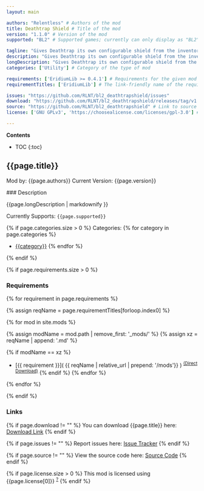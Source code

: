 ```yaml
---
layout: main

authors: "Relentless" # Authors of the mod
title: Deathtrap Shield # Title of the mod
version: "1.1.0" # Version of the mod
supported: "BL2" # Supported games; currently can only display as "BL2", "BL2 + TPS", or "TPS"

tagline: "Gives Deathtrap its own configurable shield from the inventory of Gaige." # A short description of the mod itself.
description: "Gives Deathtrap its own configurable shield from the inventory of Gaige." # This is set in order to keep the SEO proper
longDescription: "Gives Deathtrap its own configurable shield from the inventory of Gaige.\n\nFeatures:\n- Deathtrap can use its own shield and no longer shares the shield with Gaige\n- you can define which shield to use in the inventory\n- configurable hotkey\n\nNotes:\n- since this is often not the case with SDK mods: yes, this has multiplayer support\n- the default behaviour of the skill applies and the shield of Gaige will be shared when:\n  - you don't set a Deathtrap shield\n  - you equip the Deathtrap shield to Gaige\n- the Deathtrap shield will lose its status when:\n  - you set a new Deathtrap shield while already having one\n  - you equip the Deathtrap shield to Gaige\n  - you throw the Deathtrap shield on the ground\n  - another character that is not a Mechromancer puts it in their inventory\n- other useful information:\n  - this only works if you unlocked the `Sharing is Caring` skill\n  - you can only set one Deathtrap shield at a time\n  - you can't set a Deathtrap shield as trash or favorite (unset it first)\n  - the Deathtrap shield will have another color\n- the hotkey to set the Deathtrap shield can be modified in the modded keybinds\n- if you have a Deathtrap shield set, you won't be able to edit your save game in the SaveGame Editor unless you rejoin the game and remove the shield status, this can't be fixed\n\nEverything related to versions and their release notes can be found in the [changelog](https://github.com/RLNT/bl2_deathtrapshield/blob/main/CHANGELOG.md).\nIf you found a bug or you have a feature request, please use our issue tracker linked below.\nIn case you need support, please join our [Discord](https://discordapp.com/invite/Q3qxws6)." # Description of what the mod can do
categories: ['Utility'] # Category of the type of mod

requirements: ['EridiumLib >= 0.4.1'] # Requirements for the given mod
requirementTitles: ['EridiumLib'] # The link-friendly name of the requirements

issues: "https://github.com/RLNT/bl2_deathtrapshield/issues"
download: "https://github.com/RLNT/bl2_deathtrapshield/releases/tag/v1.1.0"
source: "https://github.com/RLNT/bl2_deathtrapshield" # Link to source code
license: ['GNU GPLv3', 'https://choosealicense.com/licenses/gpl-3.0'] # License name, link about the license from https://choosealicense.com/

---
```

**Contents**
* TOC
{:toc}

## {{page.title}}

Mod by: {{page.authors}}
Current Version: {{page.version}}

<p></p>
### Description

{{page.longDescription | markdownify }}

Currently Supports: `{{page.supported}}`

{% if page.categories.size > 0 %}
Categories:
{% for category in page.categories %}
  * [{{category}}](/types/{{category}})
{% endfor %}
<p></p>
{% endif %}

{% if page.requirements.size > 0 %}
### Requirements

{% for requirement in page.requirements %}

{% assign reqName = page.requirementTitles[forloop.index0] %}

{% for mod in site.mods %}

{% assign modName = mod.path | remove_first: '_mods/' %}
{% assign xz = reqName | append: '.md' %}

{% if modName == xz %}
* [{{ requirement }}]( {{ reqName | relative_url | prepend: '/mods'}} ) <sup>[(Direct Download)]({{mod.download}})</sup>
{% endif %}
{% endfor %}

{% endfor %}
<p></p>
{% endif %}

### Links

{% if page.download != "" %}
You can download {{page.title}} here: [Download Link]({{page.download}})
{% endif %}

{% if page.issues != "" %}
Report issues here: [Issue Tracker]({{page.issues}})
{% endif %}

{% if page.source != "" %}
View the source code here: [Source Code]({{page.source}})
{% endif %}

{% if page.license.size > 0 %}
This mod is licensed using {{page.license[0]}} <sup>[?]({{page.license[1]}})</sup>
{% endif %}
